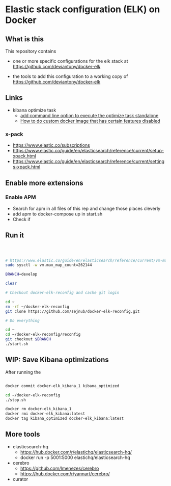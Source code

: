 # Elastic stack configuration (ELK) on Docker

## What is this

This repository contains

- one or more specific configurations for the elk stack at <https://github.com/deviantony/docker-elk>

- the tools to add this configuration to a working copy of <https://github.com/deviantony/docker-elk>

## Links

- kibana optimize task
  - [add command line option to execute the optimize task standalone](https://github.com/elastic/kibana/issues/6057)
  - [How to do custom docker image that has certain features disabled](https://discuss.elastic.co/t/how-to-do-custom-docker-image-that-has-certain-features-disabled/132007/4)

### x-pack

- <https://www.elastic.co/subscriptions>
- <https://www.elastic.co/guide/en/elasticsearch/reference/current/setup-xpack.html>
- <https://www.elastic.co/guide/en/elasticsearch/reference/current/settings-xpack.html>


## Enable more extensions

### Enable APM

- Search for apm in all files of this rep and change those places cleverly
- add apm to docker-compose up in start.sh
- Check if 

## Run it


```sh



```


```sh

# https://www.elastic.co/guide/en/elasticsearch/reference/current/vm-max-map-count.html
sudo sysctl -w vm.max_map_count=262144

BRANCH=develop

clear

# Checkout docker-elk-reconfig and cache git login

cd ~
rm -rf ~/docker-elk-reconfig
git clone https://github.com/sejnub/docker-elk-reconfig.git

# Do everything

cd ~
cd ~/docker-elk-reconfig/reconfig
git checkout $BRANCH
./start.sh


```

## WIP: Save Kibana optimizations

After running the 
```bash

docker commit docker-elk_kibana_1 kibana_optimized

cd ~/docker-elk-reconfig
./stop.sh

docker rm docker-elk_kibana_1
docker rmi docker-elk_kibana:latest
docker tag kibana_optimized docker-elk_kibana:latest

```

## More tools

- elasticsearch-hq
  - <https://hub.docker.com/r/elastichq/elasticsearch-hq/>
  - docker run -p 5001:5000 elastichq/elasticsearch-hq
- cerebro
  - <https://github.com/lmenezes/cerebro>
  - <https://hub.docker.com/r/yannart/cerebro/>
- curator
